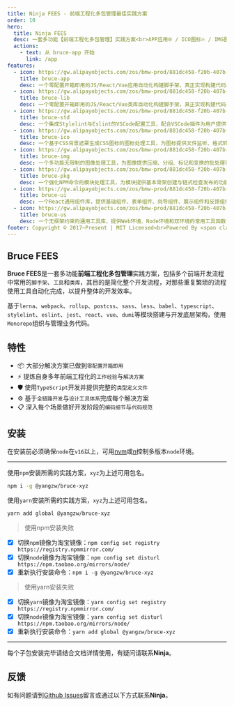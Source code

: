 ```yaml
---
title: Ninja FEES - 前端工程化多包管理最佳实践方案
order: 10
hero:
  title: Ninja FEES
  desc: 一套多功能【前端工程化多包管理】实践方案<br>APP应用🌐 / ICO图标🔥 / IMG图像🖼️ / LIB类库🔗 / PKG模块📦 / STD规范⚙️ / UI组件🎨 / US工具🛠️
  actions:
    - text: 从 bruce-app 开始
      link: /app
features:
  - icon: https://gw.alipayobjects.com/zos/bmw-prod/881dc458-f20b-407b-947a-95104b5ec82b/k79dm8ih_w144_h144.png
    title: bruce-app
    desc: 一个零配置开箱即用的JS/React/Vue应用自动化构建脚手架，真正实现构建代码与业务代码完全分离，无需关注构建过程，专心编写业务代码
  - icon: https://gw.alipayobjects.com/zos/bmw-prod/881dc458-f20b-407b-947a-95104b5ec82b/k79dm8ih_w144_h144.png
    title: bruce-lib
    desc: 一个零配置开箱即用的JS/React/Vue类库自动化构建脚手架，真正实现构建代码与业务代码完全分离，无需关注构建过程，专心编写业务代码
  - icon: https://gw.alipayobjects.com/zos/bmw-prod/881dc458-f20b-407b-947a-95104b5ec82b/k79dm8ih_w144_h144.png
    title: bruce-std
    desc: 一个集成Stylelint与Eslint的VSCode配置工具，配合VSCode插件为用户提供前端文件的代码校验、代码修复和错误提示的功能
  - icon: https://gw.alipayobjects.com/zos/bmw-prod/881dc458-f20b-407b-947a-95104b5ec82b/k79dm8ih_w144_h144.png
    title: bruce-ico
    desc: 一个基于CSS背景遮罩生成CSS图标的图标处理工具，为图标提供文件监听、格式转换和动态样式的功能
  - icon: https://gw.alipayobjects.com/zos/bmw-prod/881dc458-f20b-407b-947a-95104b5ec82b/k79dm8ih_w144_h144.png
    title: bruce-img
    desc: 一个多功能无限制的图像处理工具，为图像提供压缩、分组、标记和变换的批处理功能
  - icon: https://gw.alipayobjects.com/zos/bmw-prod/881dc458-f20b-407b-947a-95104b5ec82b/k79dm8ih_w144_h144.png
    title: bruce-pkg
    desc: 一个强化NPM命令的模块处理工具，为模块提供基本骨架创建与链式检查发布的功能
  - icon: https://gw.alipayobjects.com/zos/bmw-prod/881dc458-f20b-407b-947a-95104b5ec82b/k79dm8ih_w144_h144.png
    title: bruce-ui
    desc: 一个React通用组件库，提供基础组件、表单组件、向导组件、展示组件和反馈组件等
  - icon: https://gw.alipayobjects.com/zos/bmw-prod/881dc458-f20b-407b-947a-95104b5ec82b/k79dm8ih_w144_h144.png
    title: bruce-us
    desc: 一个无框架约束的通用工具库，提供Web环境、Node环境和双环境的常用工具函数
footer: Copyright © 2017~Present | MIT Licensed<br>Powered By <span class="mark">JowayYoung</span>
---
```


## Bruce FEES

**Bruce FEES**是一套多功能**前端工程化多包管理**实践方案，包括多个前端开发流程中常用的`脚手架`、`工具`和`类库`，其目的是简化整个开发流程，对那些重复繁琐的流程使用工具自动化完成，以提升整体的开发效率。

基于`lerna`、`webpack`、`rollup`、`postcss`、`sass`、`less`、`babel`、`typescript`、`stylelint`、`eslint`、`jest`、`react`、`vue`、`dumi`等模块搭建与开发底层架构，使用`Monorepo`组织与管理业务代码。

## 特性

- 📦 大部分解决方案已做到`零配置开箱即用`
- ⚡ 提炼自身多年前端工程化的`工作经验`与`解决方案`
- 🛡 使用`TypeScript`开发并提供完整的`类型定义文件`
- ⚙️ 基于`全链路开发`与`设计工具体系`完成每个解决方案
- 📋 深入每个场景做好开发阶段的`编码细节`与`代码规范`

## 安装

在安装前必须确保`node`在`v16`以上，可用[nvm](https://github.com/nvm-sh/nvm)或[n](https://github.com/tj/n)控制多版本`node`环境。

---

使用`npm`安装所需的实践方案，`xyz`为上述可用包名。

```bash
npm i -g @yangzw/bruce-xyz
```

使用`yarn`安装所需的实践方案，`xyz`为上述可用包名。

```bash
yarn add global @yangzw/bruce-xyz
```

> 使用npm安装失败

- [x] 切换`npm`镜像为淘宝镜像：`npm config set registry https://registry.npmmirror.com/`
- [x] 切换`node`镜像为淘宝镜像：`npm config set disturl https://npm.taobao.org/mirrors/node/`
- [x] 重新执行安装命令：`npm i -g @yangzw/bruce-xyz`

> 使用yarn安装失败

- [x] 切换`yarn`镜像为淘宝镜像：`yarn config set registry https://registry.npmmirror.com/`
- [x] 切换`node`镜像为淘宝镜像：`yarn config set disturl https://npm.taobao.org/mirrors/node/`
- [x] 重新执行安装命令：`yarn add global @yangzw/bruce-xyz`

---

每个子包安装完毕请结合文档详情使用，有疑问请联系**Ninja**。

## 反馈

如有问题请到[Github Issues](https://github.com/zhao943018529/test-action/issues)留言或通过以下方式联系**Ninja**。

<div class="home-contact">
</div>